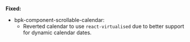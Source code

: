 **Fixed:**

- bpk-component-scrollable-calendar:
  - Reverted calendar to use `react-virtualised` due to better support for dynamic calendar dates.
